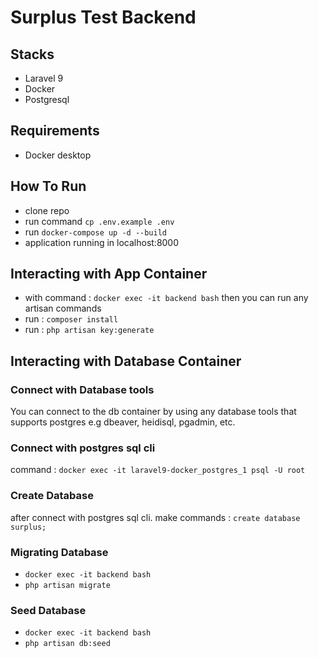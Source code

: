# Surplus Test Backend

## Stacks 
- Laravel 9
- Docker
- Postgresql

## Requirements
- Docker desktop

## How To Run
- clone repo
- run command ```cp .env.example .env```
- run ```docker-compose up -d --build```
- application running in localhost:8000


## Interacting with App Container
- with command : ```docker exec -it backend bash``` then you can run any artisan commands  
- run : ```composer install``` 
- run : ```php artisan key:generate```


## Interacting with Database Container

### Connect with Database tools
You can connect to the db container by using any database tools that supports postgres e.g dbeaver, heidisql, pgadmin, etc. 
 
### Connect with postgres sql cli 
command : ```docker exec -it laravel9-docker_postgres_1 psql -U root``` 

### Create Database
after connect with postgres sql cli. make commands : ```create database surplus;```

### Migrating Database 
- ```docker exec -it backend bash```
- ```php artisan migrate```

### Seed Database
- ```docker exec -it backend bash```
- ```php artisan db:seed```
